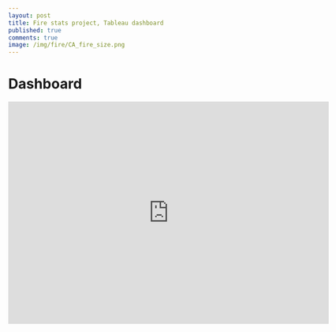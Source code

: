 ```yaml
---
layout: post
title: Fire stats project, Tableau dashboard
published: true
comments: true
image: /img/fire/CA_fire_size.png
---
```


# Dashboard

<iframe seamless frameborder="0" src="https://public.tableau.com/views/GTSRB_Result_Viz/GTSRB?](https://public.tableau.com/views/1_88MillionUSFires/FireDash?:embed=yes&:display_count=yes&:showVizHome=no" width = '650' height = '450' scrolling='yes' ></iframe>
